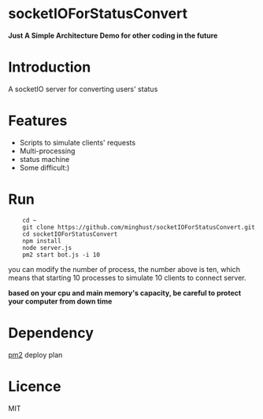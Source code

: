 # socketIOForStatusConvert
**Just A Simple Architecture Demo for other coding in the future**

# Introduction
A socketIO server for converting users' status
# Features
- Scripts to simulate clients' requests
- Multi-processing
- status machine
- Some difficult:)


# Run
		cd ~
		git clone https://github.com/minghust/socketIOForStatusConvert.git
		cd socketIOForStatusConvert
		npm install
		node server.js
		pm2 start bot.js -i 10
 
you can modify the number of process, the number above is ten, which means that starting 10 processes to simulate 10 clients to connect server.

**based on your cpu and main memory's capacity, be careful to protect your computer from down time**
# Dependency
[pm2](https://github.com/Unitech/pm2) deploy plan
# Licence
MIT
